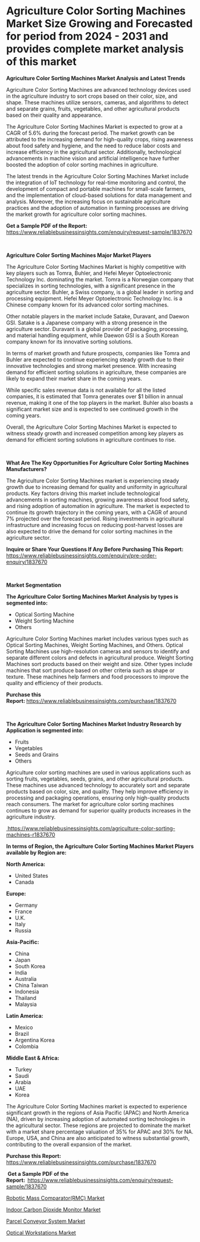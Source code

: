 <p><h1>Agriculture Color Sorting Machines Market Size Growing and Forecasted for period from 2024 - 2031 and provides complete market analysis of this market</h1></p><p><strong>Agriculture Color Sorting Machines Market Analysis and Latest Trends</strong></p>
<p><p>Agriculture Color Sorting Machines are advanced technology devices used in the agriculture industry to sort crops based on their color, size, and shape. These machines utilize sensors, cameras, and algorithms to detect and separate grains, fruits, vegetables, and other agricultural products based on their quality and appearance.</p><p>The Agriculture Color Sorting Machines Market is expected to grow at a CAGR of 5.6% during the forecast period. The market growth can be attributed to the increasing demand for high-quality crops, rising awareness about food safety and hygiene, and the need to reduce labor costs and increase efficiency in the agricultural sector. Additionally, technological advancements in machine vision and artificial intelligence have further boosted the adoption of color sorting machines in agriculture.</p><p>The latest trends in the Agriculture Color Sorting Machines Market include the integration of IoT technology for real-time monitoring and control, the development of compact and portable machines for small-scale farmers, and the implementation of cloud-based solutions for data management and analysis. Moreover, the increasing focus on sustainable agriculture practices and the adoption of automation in farming processes are driving the market growth for agriculture color sorting machines.</p></p>
<p><strong>Get a Sample PDF of the Report:&nbsp;</strong> <a href="https://www.reliablebusinessinsights.com/enquiry/request-sample/1837670">https://www.reliablebusinessinsights.com/enquiry/request-sample/1837670</a></p>
<p>&nbsp;</p>
<p><strong>Agriculture Color Sorting Machines Major Market Players</strong></p>
<p><p>The Agriculture Color Sorting Machines Market is highly competitive with key players such as Tomra, Buhler, and Hefei Meyer Optoelectronic Technology Inc. dominating the market. Tomra is a Norwegian company that specializes in sorting technologies, with a significant presence in the agriculture sector. Buhler, a Swiss company, is a global leader in sorting and processing equipment. Hefei Meyer Optoelectronic Technology Inc. is a Chinese company known for its advanced color sorting machines.</p><p>Other notable players in the market include Satake, Duravant, and Daewon GSI. Satake is a Japanese company with a strong presence in the agriculture sector. Duravant is a global provider of packaging, processing, and material handling equipment, while Daewon GSI is a South Korean company known for its innovative sorting solutions.</p><p>In terms of market growth and future prospects, companies like Tomra and Buhler are expected to continue experiencing steady growth due to their innovative technologies and strong market presence. With increasing demand for efficient sorting solutions in agriculture, these companies are likely to expand their market share in the coming years.</p><p>While specific sales revenue data is not available for all the listed companies, it is estimated that Tomra generates over $1 billion in annual revenue, making it one of the top players in the market. Buhler also boasts a significant market size and is expected to see continued growth in the coming years.</p><p>Overall, the Agriculture Color Sorting Machines Market is expected to witness steady growth and increased competition among key players as demand for efficient sorting solutions in agriculture continues to rise.</p></p>
<p>&nbsp;</p>
<p><strong>What Are The Key Opportunities For Agriculture Color Sorting Machines Manufacturers?</strong></p>
<p><p>The Agriculture Color Sorting Machines market is experiencing steady growth due to increasing demand for quality and uniformity in agricultural products. Key factors driving this market include technological advancements in sorting machines, growing awareness about food safety, and rising adoption of automation in agriculture. The market is expected to continue its growth trajectory in the coming years, with a CAGR of around 7% projected over the forecast period. Rising investments in agricultural infrastructure and increasing focus on reducing post-harvest losses are also expected to drive the demand for color sorting machines in the agriculture sector.</p></p>
<p><strong>Inquire or Share Your Questions If Any Before Purchasing This Report:</strong> <a href="https://www.reliablebusinessinsights.com/enquiry/pre-order-enquiry/1837670">https://www.reliablebusinessinsights.com/enquiry/pre-order-enquiry/1837670</a></p>
<p>&nbsp;</p>
<p><strong>Market Segmentation</strong></p>
<p><strong>The Agriculture Color Sorting Machines Market Analysis by types is segmented into:</strong></p>
<p><ul><li>Optical Sorting Machine</li><li>Weight Sorting Machine</li><li>Others</li></ul></p>
<p><p>Agriculture Color Sorting Machines market includes various types such as Optical Sorting Machines, Weight Sorting Machines, and Others. Optical Sorting Machines use high-resolution cameras and sensors to identify and separate different colors and defects in agricultural produce. Weight Sorting Machines sort products based on their weight and size. Other types include machines that sort produce based on other criteria such as shape or texture. These machines help farmers and food processors to improve the quality and efficiency of their products.</p></p>
<p><strong>Purchase this Report:&nbsp;</strong><a href="https://www.reliablebusinessinsights.com/purchase/1837670">https://www.reliablebusinessinsights.com/purchase/1837670</a></p>
<p>&nbsp;</p>
<p><strong>The Agriculture Color Sorting Machines Market Industry Research by Application is segmented into:</strong></p>
<p><ul><li>Fruits</li><li>Vegetables</li><li>Seeds and Grains</li><li>Others</li></ul></p>
<p><p>Agriculture color sorting machines are used in various applications such as sorting fruits, vegetables, seeds, grains, and other agricultural products. These machines use advanced technology to accurately sort and separate products based on color, size, and quality. They help improve efficiency in processing and packaging operations, ensuring only high-quality products reach consumers. The market for agriculture color sorting machines continues to grow as demand for superior quality products increases in the agriculture industry.</p></p>
<p><a href="https://www.reliablebusinessinsights.com/agriculture-color-sorting-machines-r1837670">&nbsp;https://www.reliablebusinessinsights.com/agriculture-color-sorting-machines-r1837670</a></p>
<p><strong>In terms of Region, the Agriculture Color Sorting Machines Market Players available by Region are:</strong></p>
<p>
    <p> <strong> North America: </strong>
        <ul>
            <li>United States</li>
            <li>Canada</li>
        </ul>
        </p> 
    <p> <strong> Europe: </strong>
        <ul>
            <li>Germany</li>
            <li>France</li>
            <li>U.K.</li>
            <li>Italy</li>
            <li>Russia</li>
        </ul>
        </p> 
    <p> <strong> Asia-Pacific: </strong>
        <ul>
            <li>China</li>
            <li>Japan</li>
            <li>South Korea</li>
            <li>India</li>
            <li>Australia</li>
            <li>China Taiwan</li>
            <li>Indonesia</li>
            <li>Thailand</li>
            <li>Malaysia</li>
        </ul>
        </p> 
    <p> <strong> Latin America: </strong>
        <ul>
            <li>Mexico</li>
            <li>Brazil</li>
            <li>Argentina Korea</li>
            <li>Colombia</li>
        </ul>
        </p> 
    <p> <strong> Middle East & Africa: </strong>
        <ul>
            <li>Turkey</li>
            <li>Saudi</li>
            <li>Arabia</li>
            <li>UAE</li>
            <li>Korea</li>
        </ul>
    </p>
    </p>
<p><p>The Agriculture Color Sorting Machines market is expected to experience significant growth in the regions of Asia Pacific (APAC) and North America (NA), driven by increasing adoption of automated sorting technologies in the agricultural sector. These regions are projected to dominate the market with a market share percentage valuation of 35% for APAC and 30% for NA. Europe, USA, and China are also anticipated to witness substantial growth, contributing to the overall expansion of the market.</p></p>
<p><strong>Purchase this Report: </strong><a href="https://www.reliablebusinessinsights.com/purchase/1837670">https://www.reliablebusinessinsights.com/purchase/1837670</a></p>
<p>&nbsp;<strong>Get a Sample PDF of the Report:&nbsp;&nbsp;</strong><a href="https://www.reliablebusinessinsights.com/enquiry/request-sample/1837670">https://www.reliablebusinessinsights.com/enquiry/request-sample/1837670</a></p>
<p><strong></strong></p>
<p><p><a href="https://github.com/dringals/Market-Research-Report-List-5/blob/main/robotic-mass-comparatorrmc-market.md">Robotic Mass Comparator(RMC) Market</a></p><p><a href="https://github.com/moyahfrancoestellec51j635wcx/Market-Research-Report-List-3/blob/main/indoor-carbon-dioxide-monitor-market.md">Indoor Carbon Dioxide Monitor Market</a></p><p><a href="https://github.com/mharielmesa/Market-Research-Report-List-4/blob/main/parcel-conveyor-system-market.md">Parcel Conveyor System Market</a></p><p><a href="https://github.com/JuliaFadel1922/Market-Research-Report-List-2/blob/main/optical-workstations-market.md">Optical Workstations Market</a></p></p>
